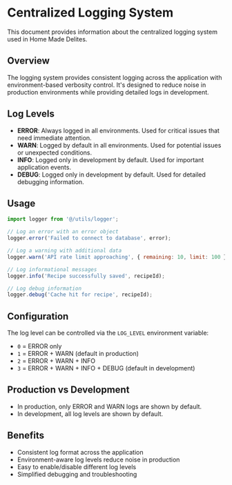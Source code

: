 # Centralized Logging System

This document provides information about the centralized logging system used in Home Made Delites.

## Overview

The logging system provides consistent logging across the application with environment-based verbosity control. It's designed to reduce noise in production environments while providing detailed logs in development.

## Log Levels

-   **ERROR**: Always logged in all environments. Used for critical issues that need immediate attention.
-   **WARN**: Logged by default in all environments. Used for potential issues or unexpected conditions.
-   **INFO**: Logged only in development by default. Used for important application events.
-   **DEBUG**: Logged only in development by default. Used for detailed debugging information.

## Usage

```javascript
import logger from '@/utils/logger';

// Log an error with an error object
logger.error('Failed to connect to database', error);

// Log a warning with additional data
logger.warn('API rate limit approaching', { remaining: 10, limit: 100 });

// Log informational messages
logger.info('Recipe successfully saved', recipeId);

// Log debug information
logger.debug('Cache hit for recipe', recipeId);
```

## Configuration

The log level can be controlled via the `LOG_LEVEL` environment variable:

-   `0` = ERROR only
-   `1` = ERROR + WARN (default in production)
-   `2` = ERROR + WARN + INFO
-   `3` = ERROR + WARN + INFO + DEBUG (default in development)

## Production vs Development

-   In production, only ERROR and WARN logs are shown by default.
-   In development, all log levels are shown by default.

## Benefits

-   Consistent log format across the application
-   Environment-aware log levels reduce noise in production
-   Easy to enable/disable different log levels
-   Simplified debugging and troubleshooting
